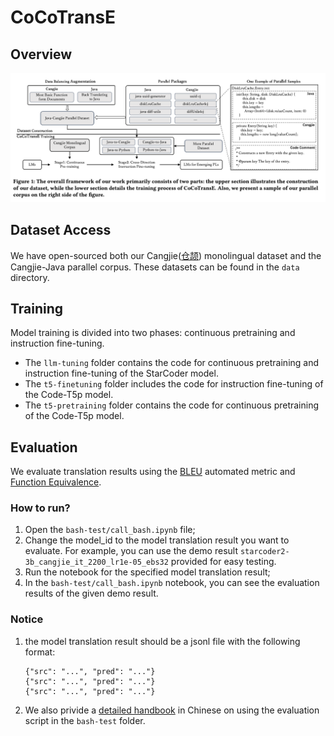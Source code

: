 # CoCoTransE

## Overview
![CoCoTransE](./assets/cocotranse.png)

## Dataset Access
We have open-sourced both our Cangjie([仓颉](https://developer.huawei.com/consumer/cn/doc/cangjie-guides-V5/cj-wp-abstract-V5)) monolingual dataset and the Cangjie-Java parallel corpus. These datasets can be found in the `data` directory.

## Training
Model training is divided into two phases: continuous pretraining and instruction fine-tuning. 
- The `llm-tuning` folder contains the code for continuous pretraining and instruction fine-tuning of the StarCoder model.
- The `t5-finetuning` folder includes the code for instruction fine-tuning of the Code-T5p model.
- The `t5-pretraining` folder contains the code for continuous pretraining of the Code-T5p model.

## Evaluation
We evaluate translation results using the [BLEU](https://aclanthology.org/P02-1040.pdf) automated metric and [Function Equivalence](https://openreview.net/pdf?id=fVxIEHGnVT). 

### How to run?
1. Open the `bash-test/call_bash.ipynb` file;
2. Change the model_id to the model translation result you want to evaluate. For example, you can use the demo result `starcoder2-3b_cangjie_it_2200_lr1e-05_ebs32` provided for easy testing.
3. Run the notebook for the specified model translation result;
4. In the `bash-test/call_bash.ipynb` notebook, you can see the evaluation results of the given demo result.

### Notice
1. the model translation result should be a jsonl file with the following format:
    ```jsonl
    {"src": "...", "pred": "..."}
    {"src": "...", "pred": "..."}
    {"src": "...", "pred": "..."}
    ```
2. We also privide a [detailed handbook](https://m0k9pobp4ss.feishu.cn/docx/ZGuZd13Yio926axldEccDU9InKe) in Chinese on using the evaluation script in the `bash-test` folder.